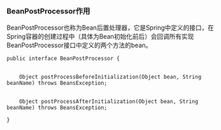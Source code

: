 ### BeanPostProcessor作用

BeanPostProcessor也称为Bean后置处理器，它是Spring中定义的接口，在Spring容器的创建过程中（具体为Bean初始化前后）会回调所有实现BeanPostProcessor接口中定义的两个方法的bean。
``` 
public interface BeanPostProcessor {


    Object postProcessBeforeInitialization(Object bean, String beanName) throws BeansException;

    
    Object postProcessAfterInitialization(Object bean, String beanName) throws BeansException;

}
```